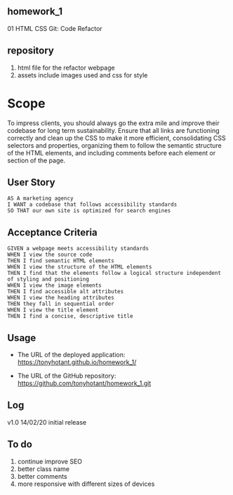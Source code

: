 ## homework_1

01 HTML CSS Git: Code Refactor

## repository

1. html file for the refactor webpage
2. assets include images used and css for style

# Scope

To impress clients, you should always go the extra mile and improve their codebase for long term sustainability. Ensure that all links are functioning correctly and clean up the CSS to make it more efficient, consolidating CSS selectors and properties, organizing them to follow the semantic structure of the HTML elements, and including comments before each element or section of the page.

## User Story

```
AS A marketing agency
I WANT a codebase that follows accessibility standards
SO THAT our own site is optimized for search engines
```

## Acceptance Criteria

```
GIVEN a webpage meets accessibility standards
WHEN I view the source code
THEN I find semantic HTML elements
WHEN I view the structure of the HTML elements
THEN I find that the elements follow a logical structure independent of styling and positioning
WHEN I view the image elements
THEN I find accessible alt attributes
WHEN I view the heading attributes
THEN they fall in sequential order
WHEN I view the title element
THEN I find a concise, descriptive title
```

## Usage

- The URL of the deployed application: https://tonyhotant.github.io/homework_1/

- The URL of the GitHub repository: https://github.com/tonyhotant/homework_1.git

## Log

v1.0 14/02/20 initial release

## To do

1. continue improve SEO
2. better class name
3. better comments
4. more responsive with different sizes of devices
